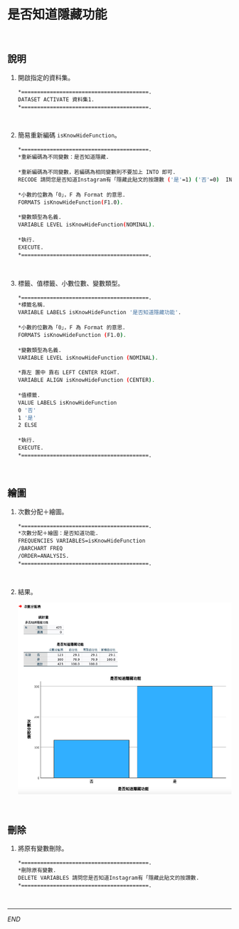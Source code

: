 # 是否知道隱藏功能

<br>

## 說明

1. 開啟指定的資料集。

    ```bash
    *========================================.
    DATASET ACTIVATE 資料集1.
    *========================================.
    ```

<br>

2. 簡易重新編碼 `isKnowHideFunction`。

    ```bash
    *========================================.
    *重新編碼為不同變數：是否知道隱藏.

    *重新編碼為不同變數，若編碼為相同變數則不要加上 INTO 即可.
    RECODE 請問您是否知道Instagram有「隱藏此貼文的按讚數 ('是'=1) ('否'=0)  INTO isKnowHideFunction.

    *小數的位數為「0」，F 為 Format 的意思.
    FORMATS isKnowHideFunction(F1.0).

    *變數類型為名義.
    VARIABLE LEVEL isKnowHideFunction(NOMINAL).

    *執行.
    EXECUTE.
    *========================================.
    ```

<br>

3. 標籤、值標籤、小數位數、變數類型。

    ```bash
    *========================================.
    *標籤名稱.
    VARIABLE LABELS isKnowHideFunction '是否知道隱藏功能'.

    *小數的位數為「0」，F 為 Format 的意思.
    FORMATS isKnowHideFunction (F1.0).

    *變數類型為名義.
    VARIABLE LEVEL isKnowHideFunction (NOMINAL).

    *靠左 置中 靠右 LEFT CENTER RIGHT.
    VARIABLE ALIGN isKnowHideFunction (CENTER).

    *值標籤.
    VALUE LABELS isKnowHideFunction
    0 '否'
    1 '是'
    2 ELSE

    *執行.
    EXECUTE.
    *========================================.
    ```

<br>

## 繪圖

1. 次數分配＋繪圖。

    ```bash
    *========================================.
    *次數分配＋繪圖：是否知道功能.
    FREQUENCIES VARIABLES=isKnowHideFunction
    /BARCHART FREQ
    /ORDER=ANALYSIS.
    *========================================.
    ```

<br>

2. 結果。

    ![](images/img_13.png)

<br>

## 刪除

1. 將原有變數刪除。

    ```bash
    *========================================.
    *刪除原有變數.
    DELETE VARIABLES 請問您是否知道Instagram有「隱藏此貼文的按讚數.
    *========================================.
    ```

<br>

___

_END_
